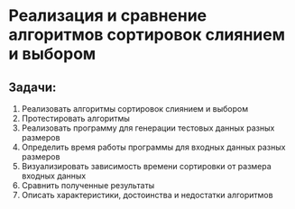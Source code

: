 # Реализация и сравнение алгоритмов сортировок слиянием и выбором

## Задачи:
1. Реализовать алгоритмы сортировок слиянием и выбором
2. Протестировать алгоритмы 
3. Реализовать программу для генерации тестовых данных разных размеров
4. Определить время работы программы для входных данных разных размеров
5. Визуализировать зависимость времени сортировки от размера входных данных
6. Сравнить полученные результаты
7. Описать характеристики, достоинства и недостатки алгоритмов 